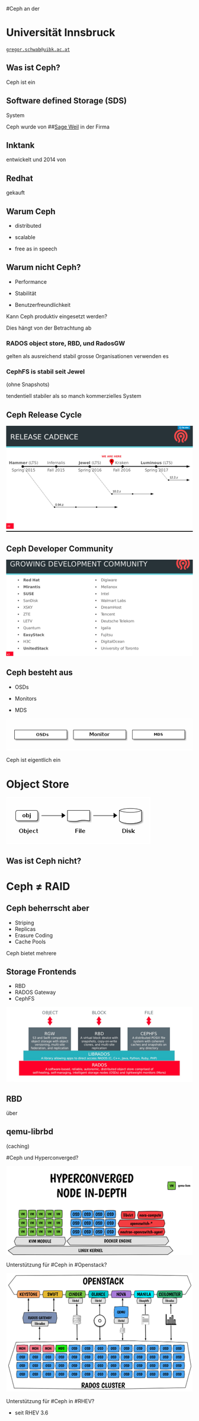 #Ceph 
an der
# Universität Innsbruck
[`gregor.schwab@uibk.ac.at`](mailto:gregor.schwab@uibk.ac.at)


## Was ist Ceph?


Ceph ist ein
## Software defined Storage (SDS)
System


Ceph wurde von
##[Sage Weil](https://en.wikipedia.org/wiki/Sage_Weil) 
in der Firma
## Inktank
entwickelt und 2014 von
## Redhat
gekauft


## Warum Ceph

* distributed <!-- .element class="fragment" -->

* scalable <!-- .element class="fragment" -->

* free as in speech <!-- .element class="fragment" -->


## Warum nicht Ceph?

* Performance <!-- .element class="fragment" -->

* Stabilität <!-- .element class="fragment" -->

* Benutzerfreundlichkeit <!-- .element class="fragment" -->


Kann Ceph produktiv eingesetzt werden?

Dies hängt von der Betrachtung ab
### RADOS object store, RBD, und RadosGW
gelten als ausreichend stabil
grosse Organisationen verwenden es
### CephFS is stabil seit Jewel 
(ohne Snapshots)

tendentiell stabiler als so manch kommerzielles 
System


## Ceph Release Cycle

![release](images/release.png)


## Ceph Developer Community

![developers](images/developers.png)


## Ceph besteht aus

* OSDs

* Monitors

* MDS

![services](images/services.png)


Ceph ist eigentlich ein
# Object Store

![objectstore](images/objectstore.png)


## Was ist Ceph nicht?


# Ceph ≠ RAID


## Ceph beherrscht aber 
* Striping
* Replicas
* Erasure Coding
* Cache Pools


Ceph bietet mehrere 
## Storage Frontends


* RBD
* RADOS Gateway
* CephFS


![stack](images/stack.png)


## RBD
über
## qemu-librbd
(caching)


#Ceph und Hyperconverged?


![hci-in-depth](images/hci-in-depth.png)


Unterstützung für 
#Ceph 
in 
#Openstack?


![openstack-ceph-galaxy](images/openstack-ceph-galaxy.png)


Unterstützung für 
#Ceph 
in 
#RHEV?

* seit RHEV 3.6

